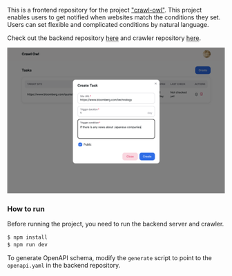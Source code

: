 This is a frontend repository for the project ["crawl-owl"](https://crawl-owl.vercel.app/). This project enables users to get notified when websites match the conditions they set. Users can set flexible and complicated conditions by natural language.

Check out the backend repository [here](https://github.com/cheeseNA/owlback) and crawler repository [here](https://github.com/cheeseNA/crawl-owl-scrape-functions).

![crawl-owl](./crawl-owl.png)

### How to run

Before running the project, you need to run the backend server and crawler.

```bash
$ npm install
$ npm run dev
```

To generate OpenAPI schema, modify the `generate` script to point to the `openapi.yaml` in the backend repository.
